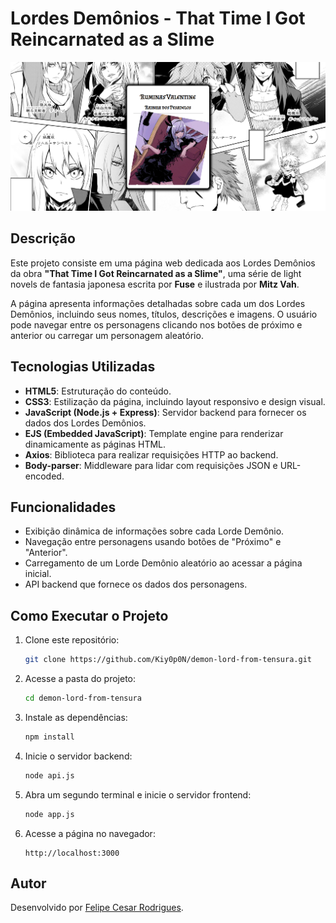 # Lordes Demônios - That Time I Got Reincarnated as a Slime

![Imagem do Projeto](/image/image.png)

## Descrição

Este projeto consiste em uma página web dedicada aos Lordes Demônios da obra **"That Time I Got Reincarnated as a Slime"**, uma série de light novels de fantasia japonesa escrita por **Fuse** e ilustrada por **Mitz Vah**.

A página apresenta informações detalhadas sobre cada um dos Lordes Demônios, incluindo seus nomes, títulos, descrições e imagens. O usuário pode navegar entre os personagens clicando nos botões de próximo e anterior ou carregar um personagem aleatório.

## Tecnologias Utilizadas

- **HTML5**: Estruturação do conteúdo.
- **CSS3**: Estilização da página, incluindo layout responsivo e design visual.
- **JavaScript (Node.js + Express)**: Servidor backend para fornecer os dados dos Lordes Demônios.
- **EJS (Embedded JavaScript)**: Template engine para renderizar dinamicamente as páginas HTML.
- **Axios**: Biblioteca para realizar requisições HTTP ao backend.
- **Body-parser**: Middleware para lidar com requisições JSON e URL-encoded.

## Funcionalidades

- Exibição dinâmica de informações sobre cada Lorde Demônio.
- Navegação entre personagens usando botões de "Próximo" e "Anterior".
- Carregamento de um Lorde Demônio aleatório ao acessar a página inicial.
- API backend que fornece os dados dos personagens.

## Como Executar o Projeto

1. Clone este repositório:
   ```sh
   git clone https://github.com/Kiy0p0N/demon-lord-from-tensura.git
   ```
2. Acesse a pasta do projeto:
   ```sh
   cd demon-lord-from-tensura
   ```
3. Instale as dependências:
   ```sh
   npm install
   ```
4. Inicie o servidor backend:
   ```sh
   node api.js
   ```
5. Abra um segundo terminal e inicie o servidor frontend:
   ```sh
   node app.js
   ```
6. Acesse a página no navegador:
   ```
   http://localhost:3000
   ```

## Autor

Desenvolvido por [Felipe Cesar Rodrigues](https://www.linkedin.com/in/felipe-cesar-rodrigues/).